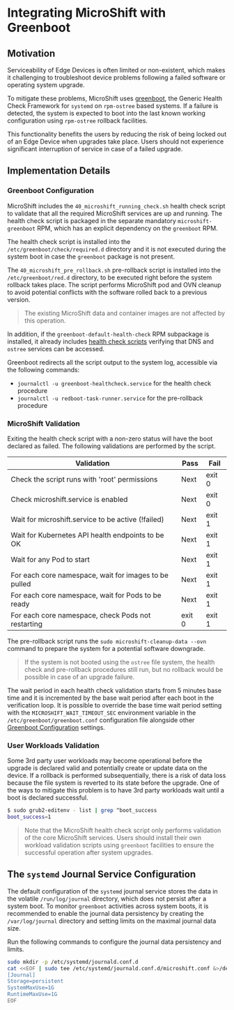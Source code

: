 # Integrating MicroShift with Greenboot

## Motivation

Serviceability of Edge Devices is often limited or non-existent, which makes it
challenging to troubleshoot device problems following a failed software or
operating system upgrade.

To mitigate these problems, MicroShift uses [greenboot](https://github.com/fedora-iot/greenboot),
the Generic Health Check Framework for `systemd` on `rpm-ostree` based systems.
If a failure is detected, the system is expected to boot into the last known
working configuration using `rpm-ostree` rollback facilities.

This functionality benefits the users by reducing the risk of being locked out
of an Edge Device when upgrades take place. Users should not experience significant
interruption of service in case of a failed upgrade.

## Implementation Details

### Greenboot Configuration

MicroShift includes the `40_microshift_running_check.sh` health check script to
validate that all the required MicroShift services are up and running. The health
check script is packaged in the separate mandatory `microshift-greenboot` RPM,
which has an explicit dependency on the `greenboot` RPM.

The health check script is installed into the `/etc/greenboot/check/required.d`
directory and it is not executed during the system boot in case the `greenboot`
package is not present.

The `40_microshift_pre_rollback.sh` pre-rollback script is installed into the
`/etc/greenboot/red.d` directory, to be executed right before the system rollback
takes place. The script performs MicroShift pod and OVN cleanup to avoid potential
conflicts with the software rolled back to a previous version.

> The existing MicroShift data and container images are not affected by this operation.

In addition, if the `greenboot-default-health-check` RPM subpackage is installed,
it already includes [health check scripts](https://github.com/fedora-iot/greenboot#health-checks-included-with-subpackage-greenboot-default-health-checks)
verifying that DNS and `ostree` services can be accessed.

Greenboot redirects all the script output to the system log, accessible via the
following commands:
* `journalctl -u greenboot-healthcheck.service` for the health check procedure
* `journalctl -u redboot-task-runner.service` for the pre-rollback procedure

### MicroShift Validation

Exiting the health check script with a non-zero status will have the boot declared
as failed. The following validations are performed by the script.

|Validation                                           |Pass  |Fail  |
|-----------------------------------------------------|------|------|
|Check the script runs with 'root' permissions        |Next  |exit 0|
|Check microshift.service is enabled                  |Next  |exit 0|
|Wait for microshift.service to be active (!failed)   |Next  |exit 1|
|Wait for Kubernetes API health endpoints to be OK    |Next  |exit 1|
|Wait for any Pod to start                            |Next  |exit 1|
|For each core namespace, wait for images to be pulled|Next  |exit 1|
|For each core namespace, wait for Pods to be ready   |Next  |exit 1|
|For each core namespace, check Pods not restarting   |exit 0|exit 1|

The pre-rollback script runs the `sudo microshift-cleanup-data --ovn` command
to prepare the system for a potential software downgrade.

> If the system is not booted using the `ostree` file system, the health check
> and pre-rollback procedures still run, but no rollback would be possible in
> case of an upgrade failure.

The wait period in each health check validation starts from 5 minutes base time
and it is incremented by the base wait period after each boot in the verification
loop. It is possible to override the base time wait period setting with the
`MICROSHIFT_WAIT_TIMEOUT_SEC` environment variable in the `/etc/greenboot/greenboot.conf`
configuration file alongside other [Greenboot Configuration](https://github.com/fedora-iot/greenboot#configuration)
settings.

### User Workloads Validation

Some 3rd party user workloads may become operational before the upgrade is
declared valid and potentially create or update data on the device. If a
rollback is performed subsequentially, there is a risk of data loss because the
file system is reverted to its state before the upgrade. One of the ways to
mitigate this problem is to have 3rd party workloads wait until a boot is
declared successful.

```bash
$ sudo grub2-editenv - list | grep ^boot_success
boot_success=1
```

> Note that the MicroShift health check script only performs validation of the
> core MicroShift services. Users should install their own workload validation
> scripts using `greenboot` facilities to ensure the successful operation after
> system upgrades.

## The `systemd` Journal Service Configuration

The default configuration of the `systemd` journal service stores the data in
the volatile `/run/log/journal` directory, which does not persist after a system
boot. To monitor `greenboot` activities across system boots, it is recommended to
enable the journal data persistency by creating the `/var/log/journal` directory
and setting limits on the maximal journal data size.

Run the following commands to configure the journal data persistency and limits.
```bash
sudo mkdir -p /etc/systemd/journald.conf.d
cat <<EOF | sudo tee /etc/systemd/journald.conf.d/microshift.conf &>/dev/null
[Journal]
Storage=persistent
SystemMaxUse=1G
RuntimeMaxUse=1G
EOF
```
